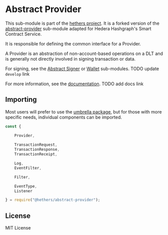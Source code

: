 Abstract Provider
=================

This sub-module is part of the [hethers project](https://github.com/hashgraph/hethers.js). It is a forked version of 
the [abstract-provider](https://github.com/ethers-io/ethers.js/tree/master/packages/abstract-provider) sub-module 
adapted for Hedera Hashgraph's Smart Contract Service.

It is responsible for defining the common interface for a Provider.

A Provider is an abstraction of non-account-based operations on a DLT and
is generally not directly involved in signing transaction or data.

For signing, see the [Abstract Signer](https://github.com/hashgraph/hethers.js/tree/develop/packages/abstract-signer)
or [Wallet](https://github.com/hashgraph/hethers.js/tree/develop/packages/wallet) sub-modules. TODO update `develop` 
link

For more information, see the [documentation](https://docs.ethers.io/v5/api/providers/). TODO add docs link

Importing
---------

Most users will prefer to use the [umbrella package](https://www.npmjs.com/package/@hashgraph/hethers),
but for those with more specific needs, individual components can be imported.

```javascript
const {

    Provider,
    
    TransactionRequest,
    TransactionResponse,
    TransactionReceipt,

    Log,
    EventFilter,

    Filter,

    EventType,
    Listener

} = require("@hethers/abstract-provider");
```

License
-------

MIT License
